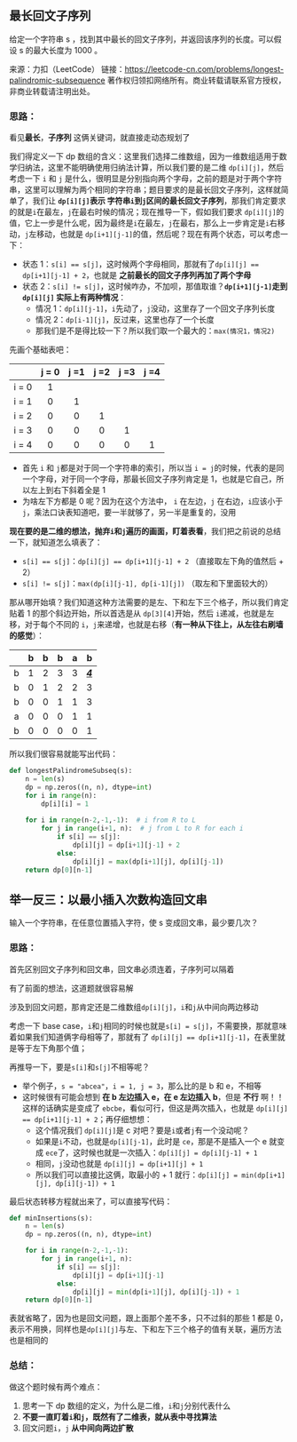 ## 最长回文子序列

给定一个字符串 s ，找到其中最长的回文子序列，并返回该序列的长度。可以假设 s 的最大长度为 1000 。

来源：力扣（LeetCode）
链接：https://leetcode-cn.com/problems/longest-palindromic-subsequence
著作权归领扣网络所有。商业转载请联系官方授权，非商业转载请注明出处。

### 思路：

看见**最长**，**子序列** 这俩关键词，就直接走动态规划了

我们得定义一下 dp 数组的含义：这里我们选择二维数组，因为一维数组适用于数学归纳法，这里不能明确使用归纳法计算，所以我们要的是二维 `dp[i][j]`，然后考虑一下 `i` 和 `j` 是什么，很明显是分别指向两个字母，之前的题是对于两个字符串，这里可以理解为两个相同的字符串；题目要求的是最长回文子序列，这样就简单了，我们让 **`dp[i][j]`表示 字符串`i`到`j`区间的最长回文子序列**，那我们肯定要求的就是`i`在最左，`j`在最右时候的情况；现在推导一下，假如我们要求 `dp[i][j]`的值，它上一步是什么呢，因为最终是`i`在最左，`j`在最右，那么上一步肯定是`i`右移动，`j`左移动，也就是 `dp[i+1][j-1]`的值，然后呢？现在有两个状态，可以考虑一下：

- 状态 1：`s[i] == s[j]`，这时候两个字母相同，那就有了`dp[i][j] == dp[i+1][j-1] + 2`，也就是 **之前最长的回文子序列再加了两个字母**
- 状态 2：`s[i] != s[j]`，这时候咋办，不加呗，那值取谁？**`dp[i+1][j-1]`走到 `dp[i][j]` 实际上有两种情况**：
  - 情况 1：`dp[i][j-1]`，`i`先动了，`j`没动，这里存了一个回文子序列长度
  - 情况 2：`dp[i-1][j]`，反过来，这里也存了一个长度
  - 那我们是不是得比较一下？所以我们取一个最大的：`max(情况1，情况2)`

先画个基础表吧：

|       | j = 0 | j =1 | j =2 | j =3 | j =4 |
| :---: | :---: | :--: | :--: | :--: | :--: |
| i = 0 |   1   |      |      |      |      |
| i = 1 |   0   |  1   |      |      |      |
| i = 2 |   0   |  0   |  1   |      |      |
| i = 3 |   0   |  0   |  0   |  1   |      |
| i = 4 |   0   |  0   |  0   |  0   |  1   |

- 首先 `i` 和 `j`都是对于同一个字符串的索引，所以当 `i = j`的时候，代表的是同一个字母，对于同一个字母，那最长回文子序列肯定是 1，也就是它自己，所以左上到右下斜着全是 1
- 为啥左下方都是 0 呢？因为在这个方法中， `i` 在左边，`j` 在右边，`i`应该小于`j`，乘法口诀表知道吧，要一半就够了，另一半是重复的，没用

**现在要的是二维的想法，抛弃`i`和`j`遍历的画面，盯着表看**，我们把之前说的总结一下，就知道怎么填表了：

- `s[i] == s[j]`：`dp[i][j] == dp[i+1][j-1] + 2` （直接取左下角的值然后 + 2）
- `s[i] != s[j]`：`max(dp[i][j-1], dp[i-1][j])` （取左和下里面较大的）

那从哪开始填？我们知道这种方法需要的是左、下和左下三个格子，所以我们肯定贴着 1 的那个斜边开始，所以首选是从 `dp[3][4]`开始，然后 `i`递减，也就是左移，对于每个不同的 `i`，`j`来递增，也就是右移（**有一种从下往上，从左往右刷墙的感觉**）：

|      |  b   |  b   |  b   |  a   |       b        |
| :--: | :--: | :--: | :--: | :--: | :------------: |
|  b   |  1   |  2   |  3   |  3   | ***<u>4</u>*** |
|  b   |  0   |  1   |  2   |  2   |       3        |
|  b   |  0   |  0   |  1   |  1   |       3        |
|  a   |  0   |  0   |  0   |  1   |       1        |
|  b   |  0   |  0   |  0   |  0   |       1        |

所以我们很容易就能写出代码：

```python
def longestPalindromeSubseq(s):
    n = len(s)
    dp = np.zeros((n, n), dtype=int)
    for i in range(n):
        dp[i][i] = 1
	
    for i in range(n-2,-1,-1):  # i from R to L
        for j in range(i+1, n):  # j from L to R for each i
            if s[i] == s[j]:
                dp[i][j] = dp[i+1][j-1] + 2
            else:
                dp[i][j] = max(dp[i+1][j], dp[i][j-1])
    return dp[0][n-1]
```



## 举一反三：以最小插入次数构造回文串

输入一个字符串，在任意位置插入字符，使 s 变成回文串，最少要几次？

### 思路：

首先区别回文子序列和回文串，回文串必须连着，子序列可以隔着

有了前面的想法，这道题就很容易解

涉及到回文问题，那肯定还是二维数组`dp[i][j]`，`i`和`j`从中间向两边移动

考虑一下 base case，`i`和`j`相同的时候也就是`s[i] = s[j]`，不需要换，那就意味着如果我们知道俩字母相等了，那就有了 `dp[i][j] == dp[i+1][j-1]`，在表里就是等于左下角那个值；

再推导一下，要是`s[i]`和`s[j]`不相等呢？

- 举个例子，`s = "abcea"`，`i = 1, j = 3`，那么比的是 b 和 e，不相等
- 这时候很有可能会想到 **在 b 左边插入 e，在 e 左边插入 b**，但是 **不行** 啊！！这样的话确实是变成了 `ebcbe`，看似可行，但这是两次插入，也就是 `dp[i][j] == dp[i+1][j-1] + 2`；再仔细想想：
  - 这个情况我们 `dp[i][j]`是 c 对吧？要是`i`或者`j`有一个没动呢？
  - 如果是`i`不动，也就是`dp[i][j-1]`，此时是 `ce`，那是不是插入一个 e 就变成 `ece`了，这时候也就是一次插入：`dp[i][j] = dp[i][j-1] + 1`
  - 相同，`j`没动也就是 `dp[i][j] = dp[i+1][j] + 1`
  - 所以我们可以直接比这俩，取最小的 + 1 就行：`dp[i][j] = min(dp[i+1][j], dp[i][j-1]) + 1`

最后状态转移方程就出来了，可以直接写代码：

```python
def minInsertions(s):
    n = len(s)
    dp = np.zeros((n, n), dtype=int)

    for i in range(n-2,-1,-1):
        for j in range(i+1, n):
            if s[i] == s[j]:
                dp[i][j] = dp[i+1][j-1]
            else:
                dp[i][j] = min(dp[i+1][j], dp[i][j-1]) + 1
    return dp[0][n-1]
```

表就省略了，因为也是回文问题，跟上面那个差不多，只不过斜的那些 1 都是 0，表示不用换，同样也是`dp[i][j]`与左、下和左下三个格子的值有关联，遍历方法也是相同的



### 总结：

做这个题时候有两个难点：

1. 思考一下 dp 数组的定义，为什么是二维，`i`和`j`分别代表什么
2. **不要一直盯着`i`和`j`，既然有了二维表，就从表中寻找算法**
3. 回文问题`i`，`j` **从中间向两边扩散**



